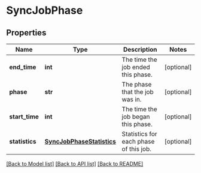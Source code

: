 # SyncJobPhase

## Properties
Name | Type | Description | Notes
------------ | ------------- | ------------- | -------------
**end_time** | **int** | The time the job ended this phase. | [optional] 
**phase** | **str** | The phase that the job was in. | [optional] 
**start_time** | **int** | The time the job began this phase. | [optional] 
**statistics** | [**SyncJobPhaseStatistics**](SyncJobPhaseStatistics.md) | Statistics for each phase of this job. | [optional] 

[[Back to Model list]](../README.md#documentation-for-models) [[Back to API list]](../README.md#documentation-for-api-endpoints) [[Back to README]](../README.md)


